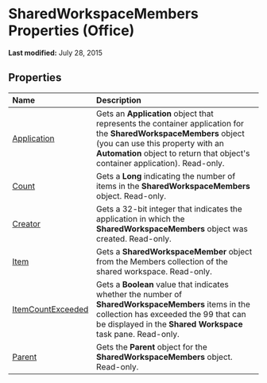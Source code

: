 
# SharedWorkspaceMembers Properties (Office)

 **Last modified:** July 28, 2015


## Properties



|**Name**|**Description**|
|:-----|:-----|
| [Application](dc694dd4-b3b9-0d30-729e-d7fdfcdbe2f5.md)|Gets an  **Application** object that represents the container application for the **SharedWorkspaceMembers** object (you can use this property with an **Automation** object to return that object's container application). Read-only.|
| [Count](4a981755-bde1-c8d0-8571-4b3a90ea3b23.md)|Gets a  **Long** indicating the number of items in the **SharedWorkspaceMembers** object. Read-only.|
| [Creator](0b43590b-67f2-68a6-3117-4972754aa7c8.md)|Gets a 32-bit integer that indicates the application in which the  **SharedWorkspaceMembers** object was created. Read-only.|
| [Item](b4ff3efc-6329-8a59-beb7-e060ca386ab5.md)|Gets a  **SharedWorkspaceMember** object from the Members collection of the shared workspace. Read-only.|
| [ItemCountExceeded](9e647bd4-fc49-5e11-385a-79f6add9f335.md)|Gets a  **Boolean** value that indicates whether the number of **SharedWorkspaceMembers** items in the collection has exceeded the 99 that can be displayed in the **Shared Workspace** task pane. Read-only.|
| [Parent](ac19fc64-ce8a-48e4-3f23-15f540788c51.md)|Gets the  **Parent** object for the **SharedWorkspaceMembers** object. Read-only.|
